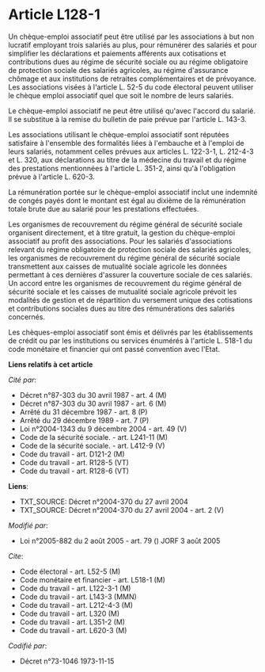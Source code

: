 # Article L128-1

Un chèque-emploi associatif peut être utilisé par les associations à but non lucratif employant trois salariés au plus, pour
rémunérer des salariés et pour simplifier les déclarations et paiements afférents aux cotisations et contributions dues au
régime de sécurité sociale ou au régime obligatoire de protection sociale des salariés agricoles, au régime d'assurance
chômage et aux institutions de retraites complémentaires et de prévoyance. Les associations visées à l'article L. 52-5 du
code électoral peuvent utiliser le chèque emploi associatif quel que soit le nombre de leurs salariés.

Le chèque-emploi associatif ne peut être utilisé qu'avec l'accord du salarié. Il se substitue à la remise du bulletin de paie
prévue par l'article L. 143-3.

Les associations utilisant le chèque-emploi associatif sont réputées satisfaire à l'ensemble des formalités liées à
l'embauche et à l'emploi de leurs salariés, notamment celles prévues aux articles L. 122-3-1, L. 212-4-3 et L. 320, aux
déclarations au titre de la médecine du travail et du régime des prestations mentionnées à l'article L. 351-2, ainsi qu'à
l'obligation prévue à l'article L. 620-3.

La rémunération portée sur le chèque-emploi associatif inclut une indemnité de congés payés dont le montant est égal au
dixième de la rémunération totale brute due au salarié pour les prestations effectuées.

Les organismes de recouvrement du régime général de sécurité sociale organisent directement, et à titre gratuit, la gestion
du chèque-emploi associatif au profit des associations. Pour les salariés d'associations relevant du régime obligatoire de
protection sociale des salariés agricoles, les organismes de recouvrement du régime général de sécurité sociale transmettent
aux caisses de mutualité sociale agricole les données permettant à ces dernières d'assurer la couverture sociale de ces
salariés. Un accord entre les organismes de recouvrement du régime général de sécurité sociale et les caisses de mutualité
sociale agricole prévoit les modalités de gestion et de répartition du versement unique des cotisations et contributions
sociales dues au titre des rémunérations des salariés concernés.

Les chèques-emploi associatif sont émis et délivrés par les établissements de crédit ou par les institutions ou services
énumérés à l'article L. 518-1 du code monétaire et financier qui ont passé convention avec l'Etat.

**Liens relatifs à cet article**

_Cité par_:

  - Décret n°87-303 du 30 avril 1987 - art. 4 (M)
  - Décret n°87-303 du 30 avril 1987 - art. 6 (M)
  - Arrêté du 31 décembre 1987 - art. 8 (P)
  - Arrêté du 29 décembre 1989 - art. 7 (P)
  - Loi n°2004-1343 du 9 décembre 2004 - art. 49 (V)
  - Code de la sécurité sociale. - art. L241-11 (M)
  - Code de la sécurité sociale. - art. L412-9 (V)
  - Code du travail - art. D121-2 (M)
  - Code du travail - art. R128-5 (VT)
  - Code du travail - art. R128-6 (VT)

**Liens**:

  - TXT_SOURCE: Décret n°2004-370 du 27 avril 2004
  - TXT_SOURCE: Décret n°2004-370 du 27 avril 2004 - art. 2 (V)

_Modifié par_:

  - Loi n°2005-882 du 2 août 2005 - art. 79 () JORF 3 août 2005

_Cite_:

  - Code électoral - art. L52-5 (M)
  - Code monétaire et financier - art. L518-1 (M)
  - Code du travail - art. L122-3-1 (M)
  - Code du travail - art. L143-3 (MMN)
  - Code du travail - art. L212-4-3 (M)
  - Code du travail - art. L320 (M)
  - Code du travail - art. L351-2 (M)
  - Code du travail - art. L620-3 (M)

_Codifié par_:

  - Décret n°73-1046 1973-11-15
